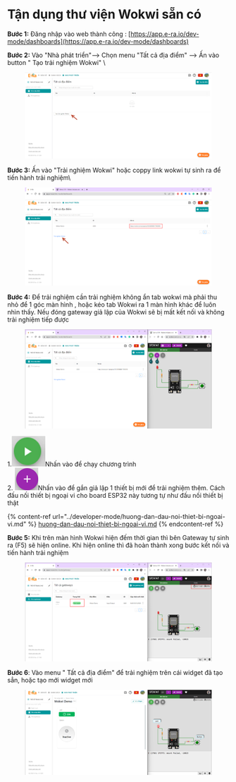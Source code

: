 # Tận dụng thư viện Wokwi sẵn có

**Bước 1:** Đăng nhập vào web thành công : [https://app.e-ra.io/dev-mode/dashboards](https://app.e-ra.io/dev-mode/dashboards)

**Bước 2:** Vào "Nhà phát triển"--> Chọn menu "Tất cả địa điểm" --> Ấn vào button " Tạo trải nghiệm Wokwi" \


<figure><img src="../.gitbook/assets/image (61).png" alt=""><figcaption></figcaption></figure>

**Bước 3:** Ấn vào "Trải nghiệm Wokwi" hoặc coppy link  wokwi tự sinh ra để tiến hành trải nghiệm\


<figure><img src="../.gitbook/assets/image (58) (1).png" alt=""><figcaption></figcaption></figure>

**Bước 4:** Để trải nghiệm cần <mark style="color:red;"></mark> trải nghiệm không ẩn tab wokwi mà phải thu nhỏ để 1 góc màn hình , hoặc kéo tab Wokwi ra 1 màn hình khác để luôn nhìn thấy. Nếu đóng gateway giả lập của Wokwi sẽ bị mất kết nối và không trải nghiệm tiếp được

<figure><img src="../.gitbook/assets/image (56).png" alt=""><figcaption></figcaption></figure>

1.<img src="../.gitbook/assets/image (3).png" alt="" data-size="line">Nhấn vào để chạy chương trình\
2\. <img src="../.gitbook/assets/image (59).png" alt="" data-size="line">Nhấn vào để gắn giả lập 1 thiết bị mới để trải nghiệm thêm.  Cách đấu nối thiết bị ngoại vi cho board ESP32 này tương tự như đấu nối thiết bị thật

{% content-ref url="../developer-mode/huong-dan-dau-noi-thiet-bi-ngoai-vi.md" %}
[huong-dan-dau-noi-thiet-bi-ngoai-vi.md](../developer-mode/huong-dan-dau-noi-thiet-bi-ngoai-vi.md)
{% endcontent-ref %}

**Bước 5:** Khi trên màn hình Wokwi hiện đếm thời gian thì bên Gateway tự sinh ra (F5) sẽ hiện online. Khi hiện online thì đã hoàn thành xong bước kết nối và tiến hành trải nghiệm

<figure><img src="../.gitbook/assets/image (62).png" alt=""><figcaption></figcaption></figure>

**Bước 6**: Vào menu " Tất cả địa điểm" để trải nghiệm trên cái widget đã tạo sẳn, hoặc tạo mới widget mới

<figure><img src="../.gitbook/assets/image (53).png" alt=""><figcaption></figcaption></figure>


